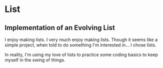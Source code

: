 # List
## Implementation of an Evolving List

I enjoy making lists. I very much enjoy making lists. Though it seems like a simple project, when told to do something I'm interested in... I chose lists.

In reality, I'm using my love of lists to practice some coding basics to keep myself in the swing of things.
